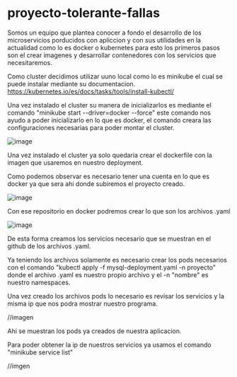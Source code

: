 # proyecto-tolerante-fallas

Somos un equipo que plantea conocer a fondo el desarrollo de los microservicios porducidos con apliccion y con sus utilidades en la actualidad como lo es docker o kubernetes
para esto los primeros pasos son el crear imagenes y desarrollar contenedores con los servicios que necesitaremos.

Como cluster decidimos utilizar uuno local como lo es minikube el cual se puede instalar mediante su documentacion. https://kubernetes.io/es/docs/tasks/tools/install-kubectl/

Una vez instalado el cluster su manera de inicializarlos es mediante el comando "minikube start --driver=docker --force" este comando nos ayudo a poder inicializarlo en lo que es docker, el comando creara las configuraciones necesarias para poder montar el cluster.

![image](https://user-images.githubusercontent.com/81650365/145135834-f7543bad-d79e-488d-8103-149257167683.png)

Una vez instalado el cluster ya solo quedaria crear el dockerfile con la imagen que usaremos en nuestro deployment.

Como podemos observar es necesario tener una cuenta en lo que es docker ya que sera ahi donde subiremos el proyecto creado.

![image](https://user-images.githubusercontent.com/81650365/145136695-51f21328-99a0-4cd6-8425-5a5c8f094173.png)

Con ese repositorio en docker podremos crear lo que son los archivos .yaml

![image](https://user-images.githubusercontent.com/81650365/145137659-f774e48a-1b0a-4d9f-9f21-164fbf8ef99b.png)

De esta forma creamos los servicios necesario que se muestran en el github de los archivos .yaml.

Ya teniendo los archivos solamente es necesario crear los pods necesarios con el comando "kubectl apply -f mysql-deployment.yaml -n proyecto" donde el archivo .yaml es nuestro propio archivo y el -n "nombre" es nuestro namespaces.

Una vez creado los archivos pods lo necesario es revisar los servicios y la misma ip que nos podra mostrar nuestro programa.

//imagen

Ahi se muestran los pods ya creados de nuestra aplicacion.

Para poder obtener la ip de nuestros servicios ya usamos el comando "minikube service list"

//imgen



